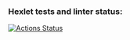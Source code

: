 ### Hexlet tests and linter status:
[![Actions Status](https://github.com/TOXIK763/python-project-49/actions/workflows/hexlet-check.yml/badge.svg)](https://github.com/TOXIK763/python-project-49/actions)
